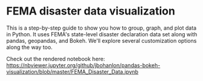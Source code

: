 # FEMA disaster data visualization
This is a step-by-step guide to show you how to group, graph, and plot data in Python. It uses FEMA's state-level disaster declaration data set along with pandas, geopandas, and Bokeh. We'll explore several customization options along the way too.

Check out the rendered notebook here: https://nbviewer.jupyter.org/github/jbohanlon/pandas-bokeh-visualization/blob/master/FEMA_Disaster_Data.ipynb
